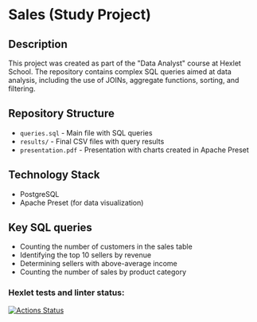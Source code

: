 # Sales (Study Project)
## Description
This project was created as part of the "Data Analyst" course at Hexlet School. The repository contains complex SQL queries aimed at data analysis, including the use of JOINs, aggregate functions, sorting, and filtering.
## Repository Structure
- `queries.sql` - Main file with SQL queries
- `results/` - Final CSV files with query results
- `presentation.pdf` - Presentation with charts created in Apache Preset
## Technology Stack
- PostgreSQL
- Apache Preset (for data visualization)
## Key SQL queries
- Counting the number of customers in the sales table
- Identifying the top 10 sellers by revenue
- Determining sellers with above-average income
- Counting the number of sales by product category
### Hexlet tests and linter status:
[![Actions Status](https://github.com/LiliyaSamigullina/data-analytics-project-92/actions/workflows/hexlet-check.yml/badge.svg)](https://github.com/LiliyaSamigullina/data-analytics-project-92/actions)

